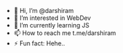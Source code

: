 - 👋 Hi, I’m @darshiram
- 👀 I’m interested in WebDev
- 🌱 I’m currently learning JS
- 📫 How to reach me t.me/darshiram
- ⚡ Fun fact: Hehe..

<!---
darshiram/darshiram is a ✨ special ✨ repository because its `README.md` (this file) appears on your GitHub profile.
You can click the Preview link to take a look at your changes.
--->
